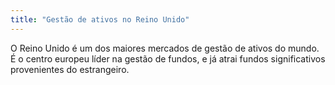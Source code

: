```yaml
---
title: "Gestão de ativos no Reino Unido"
---
```


O Reino Unido é um dos maiores mercados de gestão de ativos do mundo. É o centro europeu líder na gestão de fundos, e já atrai fundos significativos provenientes do estrangeiro.	